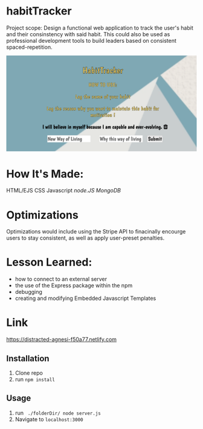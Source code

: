 # habitTracker
Project scope: Design a functional web application to track the user's habit and their consinstency with said habit. This could also be used as professional development tools to build leaders based on consistent spaced-repetition. 


 ![ screenshot of application](https://github.com/FullStackAbbs/habitTracker/blob/master/screenshot.png)
 
# How It's Made:
HTML/EJS
CSS
Javascript
*node.JS*
*MongoDB*

# Optimizations 
Optimizations would include using the Stripe API to finacinally encourge users to stay consistent, as well as apply user-preset penalties. 

# Lesson Learned:
* how to connect to an external server
* the use of the Express package within the npm
* debugging
* creating and modifying Embedded Javascript Templates

# Link
https://distracted-agnesi-f50a77.netlify.com

## Installation

1. Clone repo
2. run `npm install`

## Usage

1. run ` ./folderDir/ node server.js`
2. Navigate to `localhost:3000`
